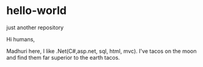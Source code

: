 # hello-world
just another repository


Hi humans, 

Madhuri here, I like .Net(C#,asp.net, sql, html, mvc). 
I've tacos on the moon and find them far superior to the earth tacos. 
